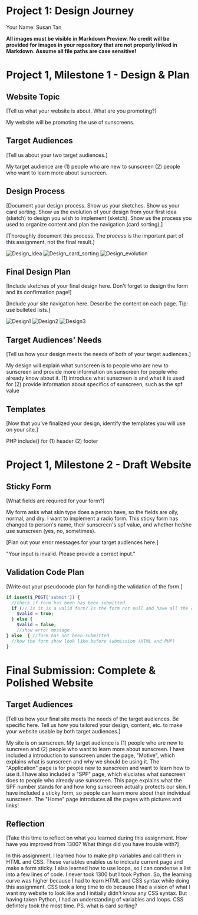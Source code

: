 # Project 1: Design Journey

Your Name: Susan Tan

**All images must be visible in Markdown Preview. No credit will be provided for images in your repository that are not properly linked in Markdown. Assume all file paths are case sensitive!**

# Project 1, Milestone 1 - Design & Plan

## Website Topic

[Tell us what your website is about. What are you promoting?]

My website will be promoting the use of sunscreens.

## Target Audiences

[Tell us about your two target audiences.]

My target audience are
(1) people who are new to sunscreen
(2) people who want to learn more about sunscreen.

## Design Process

[Document your design process. Show us your sketches. Show us your card sorting. Show us the evolution of your design from your first idea (sketch) to design you wish to implement (sketch). Show us the process you used to organize content and plan the navigation (card sorting).]

[Thoroughly document this process. The _process_ is the important part of this assignment, not the final result.]

![Design_Idea](design_ideas.png)
![Design_card_sorting](card_sorting.png)
![Design_evolution](final_idea.png)

## Final Design Plan

[Include sketches of your final design here. Don't forget to design the form and its confirmation page!]

[Include your site navigation here. Describe the content on each page. Tip: use bulleted lists.]

![Design1](design_final_sketch_1.png)
![Design2](design_final_sketch_2.png)
![Design3](design_final_sketch_3.png)

## Target Audiences' Needs

[Tell us how your design meets the needs of both of your target audiences.]

My design will explain what sunscreen is to people who are new to sunscreen
and provide more information on sunscreen for people who already know about it.
(1) introduce what sunscreen is and what it is used for
(2) provide information about specifics of sunscreen, such as the spf value

## Templates

[Now that you've finalized your design, identify the templates you will use on your site.]

PHP include() for
(1) header
(2) footer


# Project 1, Milestone 2 - Draft Website

## Sticky Form

[What fields are required for your form?]

My form asks what skin type does a person have, so the fields are oily, normal, and dry.
I want to implement a radio form.
This sticky form has changed to person's name, their sunscreen's spf value, and
whether he/she use sunscreen (yes, no, sometimes).

[Plan out your error messages for your target audiences here.]

"Your input is invalid. Please provide a correct input."

## Validation Code Plan

[Write out your pseudocode plan for handling the validation of the form.]

```php
if isset($_POST['submit']) {
  //check if form has been has been submitted
  if (// Is it is a valid form? Is the form not null and have all the conditions been met? )
    $valid = true;
  } else {
    $valid = false;
    //show error message
} else  { //form has not been submitted
  //how the form show look like before submission (HTML and PHP)
}
```


# Final Submission: Complete & Polished Website

## Target Audiences

[Tell us how your final site meets the needs of the target audiences. Be specific here. Tell us how you tailored your design, content, etc. to make your website usable by both target audiences.]

My site is on sunscreen. My target audience is (1) people who are new to suncreen and (2) people who want to learn
more about sunscreen. I have included a introduction to sunscreen under the page, "Motive", which explains what is
sunscreen and why we should be using it. The "Application" page is for people new to sunscreen and want to learn how to use it. I have also included a "SPF" page, which eluciates what sunscreen does to people who already use sunscreen. This page explains what the SPF number stands for and how long sunscreen actually protects our skin. I have included a sticky form, so people can learn more about their individual sunscreen. The "Home" page introduces all the pages with pictures and links!

## Reflection

[Take this time to reflect on what you learned during this assignment. How have you improved from 1300? What things did you have trouble with?]

In this assignment, I learned how to make php variables and call them in HTML and CSS. These variables enables us to indicate current page and make a form sticky. I also learned how to use loops, so I can condense a list into a few lines of code. I never took 1300 but I took Python. So, the learning curve was higher because I had to learn HTML and CSS syntax while doing this assignment. CSS took a long time to do because I had a vision of what I want my website to look like and I initially didn't know any CSS syntax. But having taken Python, I had an understanding of variables and loops. CSS defintely took the most time. PS. what is card sorting?
